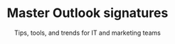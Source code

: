 ---
layout: blog
lang: "en"
locale: "en"
title: Master Outlook signatures
subtitle: Tips, tools, and trends for IT and marketing teams
description: Discover practical tips, tools, and trends for mastering Outlook signatures—designed for IT administrators and marketing teams aiming to streamline email branding and compliance.
pagination: 
  enabled: true
page_id: "blog"
permalink: /blog/
---